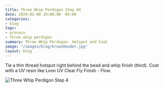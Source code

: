```yaml
---
title: Three Whip Perdigon Step 04
date: 2024-02-08 19:00:00 -05:00
categories:
- blog
tags:
- process
- three whip perdigon
summary: Three Whip Perdigon- Hotspot and Coat
image: "/images/blog/brownHeader.jpg"
layout: blog
---
```


Tie a thin thread hotspot right behind the bead and whip finish (third).  Coat with a UV resin like Loon UV Clear Fly Finish - Flow.

![Three Whip Perdigon Step 4](https://effectiveflybox.github.io/images/posts/2024-02-09-threeWhipPerdigonStep04.jpg "Three Whip Perdigon Step 04")
